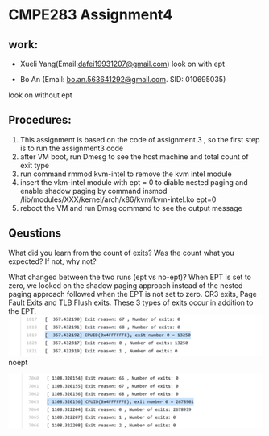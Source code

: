 # CMPE283 Assignment4

## work:
- Xueli Yang(Email:dafei19931207@gmail.com)
look on with ept

- Bo An (Email: bo.an.563641292@gmail.com. SID: 010695035)
  
 look on without ept

  
## Procedures:
  1. This assignment is based on the code of assignment 3 , so the first step is to run the assignment3 code
  2. after VM boot, run Dmesg to see the host machine and total count of exit type
  3. run command rmmod kvm-intel to remove the kvm intel module
  4. insert the vkm-intel module with ept = 0 to diable nested paging and enable shadow paging by command insmod /lib/modules/XXX/kernel/arch/x86/kvm/kvm-intel.ko ept=0
  5. reboot the VM and run Dmsg command to see the output message


## Qeustions



What did you learn from the count of exits? Was the count what you expected? If not, why not? 

What changed between the two runs (ept vs no-ept)?
When EPT is set to zero, we looked on the shadow paging approach instead of the nested paging approach followed when the EPT is not set to zero.  CR3 exits, Page Fault Exits and TLB Flush exits. These 3 types of exits occur in addition to the EPT. 
![output1](https://github.com/dafei1993/cmpe283/blob/main/assignment4/hw4Screenshot/withept.jpg)
noept 

![output1](https://github.com/dafei1993/cmpe283/blob/main/assignment4/hw4Screenshot/noept.png)
